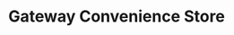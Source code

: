---
title: "Gateway Convenience Store"
url: /denver/gateway-convenience-store/
shop: Lebensmittel
---